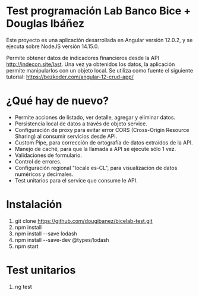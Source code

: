 # Test programación Lab Banco Bice + Douglas Ibáñez

Este proyecto es una aplicación desarrollada en Angular versión 12.0.2, y se ejecuta sobre NodeJS versión 14.15.0.

Permite obtener datos de indicadores financieros desde la API http://indecon.site/last.
Una vez ya obtenidos los datos, la aplicación permite manipularlos con un objeto local.
Se utiliza como fuente el siguiente tutorial: https://bezkoder.com/angular-12-crud-app/

# ¿Qué hay de nuevo?
+ Permite acciones de listado, ver detalle, agregar y eliminar datos.
+ Persistencia local de datos a través de objeto service.
+ Configuración de proxy para evitar error CORS (Cross-Origin Resource Sharing) al consumir servicios desde API.
+ Custom Pipe, para corrección de ortografía de datos extraídos de la API.
+ Manejo de caché, para que la llamada a API se ejecute sólo 1 vez.
+ Validaciones de formulario.
+ Control de errores.
+ Configuración regional "locale es-CL", para visualización de datos numéricos y decimales.
+ Test unitarios para el service que consume le API.

# Instalación
1. git clone https://github.com/dougibanez/bicelab-test.git
2. npm install
3. npm install --save lodash
4. npm install --save-dev @types/lodash
5. npm start

# Test unitarios
1. ng test
